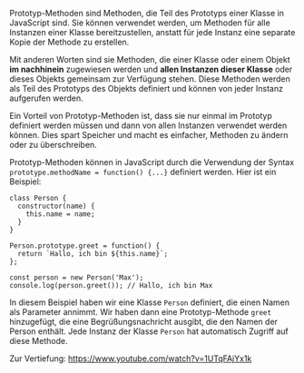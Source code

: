Prototyp-Methoden sind Methoden, die Teil des Prototyps einer Klasse in JavaScript sind. Sie können verwendet werden, um Methoden für alle Instanzen einer Klasse bereitzustellen, anstatt für jede Instanz eine separate Kopie der Methode zu erstellen.

Mit anderen Worten sind sie Methoden, die einer Klasse oder einem Objekt **im nachhinein** zugewiesen werden und **allen Instanzen dieser Klasse** oder dieses Objekts gemeinsam zur Verfügung stehen. Diese Methoden werden als Teil des Prototyps des Objekts definiert und können von jeder Instanz aufgerufen werden.

Ein Vorteil von Prototyp-Methoden ist, dass sie nur einmal im Prototyp definiert werden müssen und dann von allen Instanzen verwendet werden können. Dies spart Speicher und macht es einfacher, Methoden zu ändern oder zu überschreiben.

Prototyp-Methoden können in JavaScript durch die Verwendung der Syntax `prototype.methodName = function() {...}` definiert werden. Hier ist ein Beispiel:

```JS
class Person {
  constructor(name) {
    this.name = name;
  }
}

Person.prototype.greet = function() {
  return `Hallo, ich bin ${this.name}`;
};

const person = new Person('Max');
console.log(person.greet()); // Hallo, ich bin Max
```

In diesem Beispiel haben wir eine Klasse `Person` definiert, die einen Namen als Parameter annimmt. Wir haben dann eine Prototyp-Methode `greet` hinzugefügt, die eine Begrüßungsnachricht ausgibt, die den Namen der Person enthält. Jede Instanz der Klasse `Person` hat automatisch Zugriff auf diese Methode.

Zur Vertiefung: https://www.youtube.com/watch?v=1UTqFAjYx1k